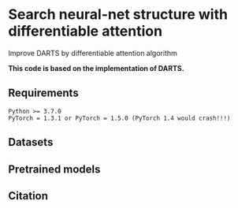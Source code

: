 # Search neural-net structure with differentiable attention
Improve DARTS by differentiable attention algorithm

**This code is based on the implementation of DARTS.**

## Requirements
```
Python >= 3.7.0 
PyTorch = 1.3.1 or PyTorch = 1.5.0 (PyTorch 1.4 would crash!!!)
```


## Datasets


## Pretrained models


## Citation
```

```
